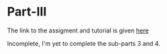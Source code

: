 # Part-III

The link to the assigment and tutorial is given [here](http://pages.cs.wisc.edu/~david/courses/cs752/Fall2015/wiki/index.php?n=Main.Homework3)

Incomplete, I'm yet to complete the sub-parts 3 and 4. 
